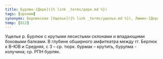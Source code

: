 ```yaml
---
title: Бурлюк-[Дере]({% link _terms/дере.md %})
tags: [ороним]
synonyms: Берлюкское [Ущелье]({% link _terms/ущелье.md %}), Люмин-[Дерси]({% link _terms/дерси.md %})
temp: [В12]
---
```


Ущелье р. Бурлюк с крутыми лесистыми склонами и впадающими боковыми балками. В
глубине обширного амфитеатра между гг. Берлюк к В–ЮВ и Средняя, с З – ср. тюрк.
бурмак – крутить, бурулма - излучина; ср. РПН бурляк.
